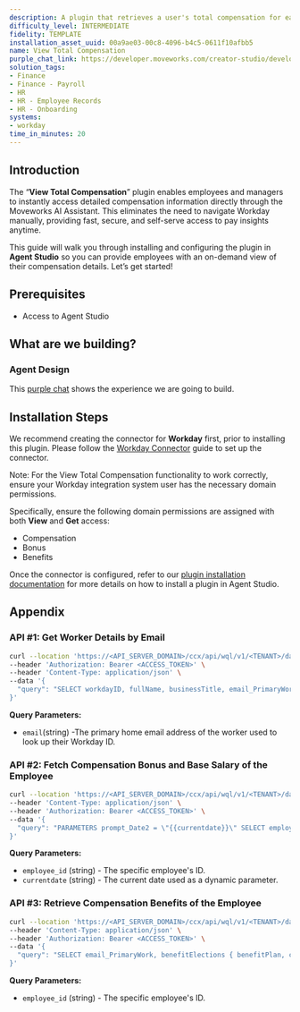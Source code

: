 ```yaml
---
description: A plugin that retrieves a user's total compensation for easy refrence.
difficulty_level: INTERMEDIATE
fidelity: TEMPLATE
installation_asset_uuid: 00a9ae03-00c8-4096-b4c5-0611f10afbb5
name: View Total Compensation
purple_chat_link: https://developer.moveworks.com/creator-studio/developer-tools/purple-chat?conversation=%7B%22startTimestamp%22%3A%2211%3A43+AM%22%2C%22messages%22%3A%5B%7B%22parts%22%3A%5B%7B%22richText%22%3A%22What%27s+my+total+compensation%3F%22%7D%5D%2C%22role%22%3A%22user%22%7D%2C%7B%22parts%22%3A%5B%7B%22reasoningSteps%22%3A%5B%7B%22richText%22%3A%22%3Cp%3E%E2%9C%85+Working+on+%3Cb%3EMy+Total+Compensation%3C%2Fb%3E%3Cbr%3E%E2%8F%B3+Calling+Plugin+%3Cb%3EView+Total+Compensation%3C%2Fb%3E%3C%2Fp%3E%22%2C%22status%22%3A%22success%22%7D%5D%7D%2C%7B%22richText%22%3A%22Here%27s+a+breakdown+of+your+total+compensation%3A%22%7D%2C%7B%22richText%22%3A%22%3Cb%3ETotal+Compensation+Breakdown%3C%2Fb%3E%3Cbr%3E%3Cb%3EBase+Salary%3A%3C%2Fb%3E+%24120%2C000+annually+%3Cbr%3E%3Cb%3EExpected+Bonus+%25%3A%3C%2Fb%3E+10%25+of+base+salary+%3Cbr%3E%3Cb%3EBenefits%3A%3C%2Fb%3E+Health+insurance%2C+401k+matching+up+to+5%25%2C+Employee+Stock+Purchase+Plan%22%7D%2C%7B%22citations%22%3A%5B%7B%22citationTitle%22%3A%22Total+Compensation%22%2C%22connectorName%22%3A%22workday%22%7D%5D%7D%5D%2C%22role%22%3A%22assistant%22%7D%5D%7D
solution_tags:
- Finance
- Finance - Payroll
- HR
- HR - Employee Records
- HR - Onboarding
systems:
- workday
time_in_minutes: 20
---
```


## **Introduction**

The “**View Total Compensation**” plugin enables employees and managers to instantly access detailed compensation information directly through the Moveworks AI Assistant. This eliminates the need to navigate Workday manually, providing fast, secure, and self-serve access to pay insights anytime.

This guide will walk you through installing and configuring the plugin in **Agent Studio** so you can provide employees with an on-demand view of their compensation details. Let’s get started!

## **Prerequisites**

- Access to Agent Studio

## **What are we building?**

### **Agent Design**

This [purple chat](https://developer.moveworks.com/creator-studio/developer-tools/purple-chat?conversation=%7B%22startTimestamp%22%3A%2211%3A43+AM%22%2C%22messages%22%3A%5B%7B%22parts%22%3A%5B%7B%22richText%22%3A%22What%27s+my+total+compensation%3F%22%7D%5D%2C%22role%22%3A%22user%22%7D%2C%7B%22parts%22%3A%5B%7B%22reasoningSteps%22%3A%5B%7B%22richText%22%3A%22%3Cp%3E%E2%9C%85+Working+on+%3Cb%3EMy+Total+Compensation%3C%2Fb%3E%3Cbr%3E%E2%8F%B3+Calling+Plugin+%3Cb%3EView+Total+Compensation%3C%2Fb%3E%3C%2Fp%3E%22%2C%22status%22%3A%22success%22%7D%5D%7D%2C%7B%22richText%22%3A%22Here%27s+a+breakdown+of+your+total+compensation%3A%22%7D%2C%7B%22richText%22%3A%22%3Cb%3ETotal+Compensation+Breakdown%3C%2Fb%3E%3Cbr%3E%3Cb%3EBase+Salary%3A%3C%2Fb%3E+%24120%2C000+annually+%3Cbr%3E%3Cb%3EExpected+Bonus+%25%3A%3C%2Fb%3E+10%25+of+base+salary+%3Cbr%3E%3Cb%3EBenefits%3A%3C%2Fb%3E+Health+insurance%2C+401k+matching+up+to+5%25%2C+Employee+Stock+Purchase+Plan%22%7D%2C%7B%22citations%22%3A%5B%7B%22citationTitle%22%3A%22Total+Compensation%22%2C%22connectorName%22%3A%22workday%22%7D%5D%7D%5D%2C%22role%22%3A%22assistant%22%7D%5D%7D) shows the experience we are going to build.

## **Installation Steps**

We recommend creating the connector for **Workday** first, prior to installing this plugin. Please follow the [Workday Connector](https://developer.moveworks.com/marketplace/package/?id=workday&hist=home%2Cbrws#step-4-add-domain-security-policies-to-the-integration-systems-security-group) guide to set up the connector.

Note: For the View Total Compensation functionality to work correctly, ensure your Workday integration system user has the necessary domain permissions.

Specifically, ensure the following domain permissions are assigned with both **View** and **Get** access:

- Compensation
- Bonus
- Benefits

Once the connector is configured, refer to our [plugin installation documentation](https://help.moveworks.com/docs/ai-agent-marketplace-installation) for more details on how to install a plugin in Agent Studio.

## **Appendix**

### **API #1: Get Worker Details by Email**

```bash
curl --location 'https://<API_SERVER_DOMAIN>/ccx/api/wql/v1/<TENANT>/data' \
--header 'Authorization: Bearer <ACCESS_TOKEN>' \
--header 'Content-Type: application/json' \
--data '{
  "query": "SELECT workdayID, fullName, businessTitle, email_PrimaryWorkOrPrimaryHome as email, employeeID FROM allWorkers WHERE email_PrimaryWorkOrPrimaryHome = %27{{email}}%27"
}'
```

**Query Parameters:**

- `email`(string) -The primary home email address of the worker used to look up their Workday ID.

### **API #2: Fetch Compensation Bonus and Base Salary of the Employee**

```bash
curl --location 'https://<API_SERVER_DOMAIN>/ccx/api/wql/v1/<TENANT>/data' \
--header 'Content-Type: application/json' \
--header 'Authorization: Bearer <ACCESS_TOKEN>' \
--data '{
  "query": "PARAMETERS prompt_Date2 = \"{{currentdate}}\" SELECT employeeID, compensationGrade, cf_NewTotalBasePayAmount AS Base_Salary, lastBonusOrOne_TimePayment_Amount AS Last_Bonus_Amount FROM workersForHCMReporting (dataSourceFilter = allActiveWorkers) WHERE employeeID = \"{{employee_id}}\""
}'
```

**Query Parameters:**

- `employee_id` (string) - The specific employee's ID.
- `currentdate` (string) - The current date used as a dynamic parameter.

### **API #3: Retrieve Compensation Benefits of the Employee**

```bash
curl --location 'https://<API_SERVER_DOMAIN>/ccx/api/wql/v1/<TENANT>/data' \
--header 'Content-Type: application/json' \
--header 'Authorization: Bearer <ACCESS_TOKEN>' \
--data '{
  "query": "SELECT email_PrimaryWork, benefitElections { benefitPlan, coverage, dependents, beneficiaries_All, coverageBeginDateForBenefitPlan, deductionBeginDateForBenefitPlan, employerContributionPerBenefitPlanFrequency, employeeCostPerBenefitPlanFrequency } FROM indexedAllWorkers (dataSourceFilter = indexedAllWorkersFilter, includeSubordinateOrganizations = true, isActive = false) WHERE employeeID = \"{{employee_id}}\""
}'
```

**Query Parameters:**

- `employee_id` (string) - The specific employee's ID.